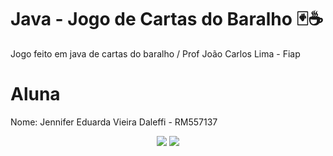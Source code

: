 # Java - Jogo de Cartas do Baralho 🃏☕
Jogo feito em java de cartas do baralho / Prof João Carlos Lima - Fiap

# Aluna
Nome: Jennifer Eduarda Vieira Daleffi - RM557137

<div align="center">
  
<img src="https://img.icons8.com/?size=100&id=Pd2x9GWu9ovX&format=png&color=000000" /> 
<img src="https://img.icons8.com/?size=100&id=16427&format=png&color=000000" />

</div>
